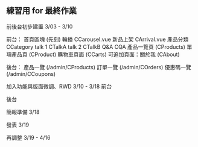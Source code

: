 練習用 for 最終作業
-
前後台初步建置
3/03 - 3/10

前台：
首頁區塊 (先刻)
  輪播 CCarousel.vue
  新品上架 CArrival.vue
  產品分類 CCategory
  talk 1 CTalkA
  talk 2 CTalkB
  Q&A CQA
產品一覽頁 (CProducts)
單項產品頁 (CProduct)
購物車頁面 (CCarts)
可追加頁面：關於我 (CAbout)

後台：
產品一覽 (/admin/CProducts)
訂單一覽 (/admin/COrders)
優惠碼一覽 (/admin/CCoupons)

加入功能與版面微調、RWD
3/10 - 3/18
  前台

  後台

簡報準備
3/18

發表
3/19

再調整
3/19 - 4/16